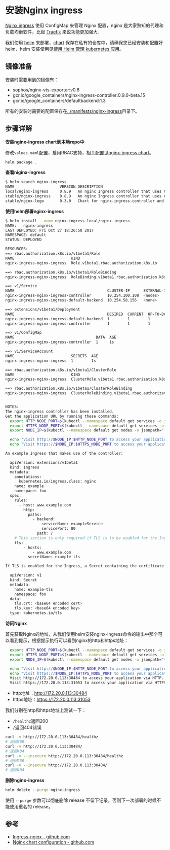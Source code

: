 # 安装Nginx ingress

[Nginx ingress](https://github.com/kubernetes/ingress-nginx) 使用 ConfigMap 来管理 Nginx 配置，nginx 是大家熟知的代理和负载均衡软件，比起 [Traefik](https://traefik.io/) 来说功能更加强大.

我们使用 [helm](http://helm.sh/) 来部署，[chart](https://github.com/kubernetes/charts) 保存在私有的仓库中，请确保您已经安装和配置好 helm，helm 安装使用见[使用 Helm 管理 kubernetes 应用](helm.md)。

## 镜像准备

安装时需要用到的镜像有：

- sophos/nginx-vts-exporter:v0.6
- gcr.io/google_containers/nginx-ingress-controller:0.9.0-beta.15
- gcr.io/google_containers/defaultbackend:1.3

所有的安装时需要的配置保存在[../manifests/nginx-ingress](https://github.com/rootsongjc/kubernetes-handbook/blob/master/manifests/nginx-ingress)目录下。

## 步骤详解

**安装nginx-ingress chart到本地repo中**

修改`values.yaml`配置，启用RBAC支持，相关配置见[nginx-ingress chart](https://github.com/kubernetes/charts/tree/master/stable/nginx-ingress#configuration)。

```bash
helm package .
```

**查看niginx-ingress**

```bash
$ helm search nginx-ingress
NAME                	VERSION	DESCRIPTION
local/nginx-ingress 	0.8.9  	An nginx Ingress controller that uses ConfigMap...
stable/nginx-ingress	0.8.9  	An nginx Ingress controller that uses ConfigMap...
stable/nginx-lego   	0.3.0  	Chart for nginx-ingress-controller and kube-lego
```

**使用helm部署nginx-ingress**

```bash
$ helm install --name nginx-ingress local/nginx-ingress
NAME:   nginx-ingress
LAST DEPLOYED: Fri Oct 27 18:26:58 2017
NAMESPACE: default
STATUS: DEPLOYED

RESOURCES:
==> rbac.authorization.k8s.io/v1beta1/Role
NAME                         KIND
nginx-ingress-nginx-ingress  Role.v1beta1.rbac.authorization.k8s.io

==> rbac.authorization.k8s.io/v1beta1/RoleBinding
nginx-ingress-nginx-ingress  RoleBinding.v1beta1.rbac.authorization.k8s.io

==> v1/Service
NAME                                         CLUSTER-IP      EXTERNAL-IP  PORT(S)                     AGE
nginx-ingress-nginx-ingress-controller       10.254.100.108  <nodes>      80:30484/TCP,443:31053/TCP  1s
nginx-ingress-nginx-ingress-default-backend  10.254.58.156   <none>       80/TCP                      1s

==> extensions/v1beta1/Deployment
NAME                                         DESIRED  CURRENT  UP-TO-DATE  AVAILABLE  AGE
nginx-ingress-nginx-ingress-default-backend  1        1        1           0          1s
nginx-ingress-nginx-ingress-controller       1        1        1           0          1s

==> v1/ConfigMap
NAME                                    DATA  AGE
nginx-ingress-nginx-ingress-controller  1     1s

==> v1/ServiceAccount
NAME                         SECRETS  AGE
nginx-ingress-nginx-ingress  1        1s

==> rbac.authorization.k8s.io/v1beta1/ClusterRole
NAME                         KIND
nginx-ingress-nginx-ingress  ClusterRole.v1beta1.rbac.authorization.k8s.io

==> rbac.authorization.k8s.io/v1beta1/ClusterRoleBinding
nginx-ingress-nginx-ingress  ClusterRoleBinding.v1beta1.rbac.authorization.k8s.io


NOTES:
The nginx-ingress controller has been installed.
Get the application URL by running these commands:
  export HTTP_NODE_PORT=$(kubectl --namespace default get services -o jsonpath="{.spec.ports[0].nodePort}" nginx-ingress-nginx-ingress-controller)
  export HTTPS_NODE_PORT=$(kubectl --namespace default get services -o jsonpath="{.spec.ports[1].nodePort}" nginx-ingress-nginx-ingress-controller)
  export NODE_IP=$(kubectl --namespace default get nodes -o jsonpath="{.items[0].status.addresses[1].address}")

  echo "Visit http://$NODE_IP:$HTTP_NODE_PORT to access your application via HTTP."
  echo "Visit https://$NODE_IP:$HTTPS_NODE_PORT to access your application via HTTPS."

An example Ingress that makes use of the controller:

  apiVersion: extensions/v1beta1
  kind: Ingress
  metadata:
    annotations:
      kubernetes.io/ingress.class: nginx
    name: example
    namespace: foo
  spec:
    rules:
      - host: www.example.com
        http:
          paths:
            - backend:
                serviceName: exampleService
                servicePort: 80
              path: /
    # This section is only required if TLS is to be enabled for the Ingress
    tls:
        - hosts:
            - www.example.com
          secretName: example-tls

If TLS is enabled for the Ingress, a Secret containing the certificate and key must also be provided:

  apiVersion: v1
  kind: Secret
  metadata:
    name: example-tls
    namespace: foo
  data:
    tls.crt: <base64 encoded cert>
    tls.key: <base64 encoded key>
  type: kubernetes.io/tls
```

**访问Nginx**

首先获取Nginx的地址，从我们使用helm安装nginx-ingress命令的输出中那个可以看到提示，根据提示执行可以看到nginx的http和https地址：

```bash
  export HTTP_NODE_PORT=$(kubectl --namespace default get services -o jsonpath="{.spec.ports[0].nodePort}" nginx-ingress-nginx-ingress-controller)
  export HTTPS_NODE_PORT=$(kubectl --namespace default get services -o jsonpath="{.spec.ports[1].nodePort}" nginx-ingress-nginx-ingress-controller)
  export NODE_IP=$(kubectl --namespace default get nodes -o jsonpath="{.items[0].status.addresses[1].address}")

  echo "Visit http://$NODE_IP:$HTTP_NODE_PORT to access your application via HTTP."
  echo "Visit https://$NODE_IP:$HTTPS_NODE_PORT to access your application via HTTPS."
  Visit http://172.20.0.113:30484 to access your application via HTTP.
  Visit https://172.20.0.113:31053 to access your application via HTTPS.
```

- http地址：http://172.20.0.113:30484
- https地址：https://172.20.0.113:31053

我们分别在http和https地址上测试一下：

- `/healthz`返回200
- `/`返回404错误

```bash
curl -v http://172.20.0.113:30484/healthz
# 返回200
curl -v http://172.20.0.113:30484/
# 返回404
curl -v --insecure http://172.20.0.113:30484/healthz
# 返回200
curl -v --insecure http://172.20.0.113:30484/
# 返回404
```

**删除nginx-ingress**

```bash
helm delete --purge nginx-ingress
```

使用 `--purge` 参数可以彻底删除 release 不留下记录，否则下一次部署的时候不能使用重名的 release。

## 参考

- [Ingress-nginx - github.com](https://github.com/kubernetes/ingress-nginx)
- [Nginx chart configuration - github.com](https://github.com/kubernetes/charts/tree/master/stable/nginx-ingress)
